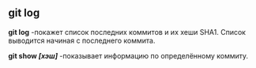 ## git log

**git log**  -покажет список последних коммитов и их хеши SHA1. Список выводится начиная с последнего коммита.

**git show *[хэш]***  -показывает информацию по определённому коммиту.


